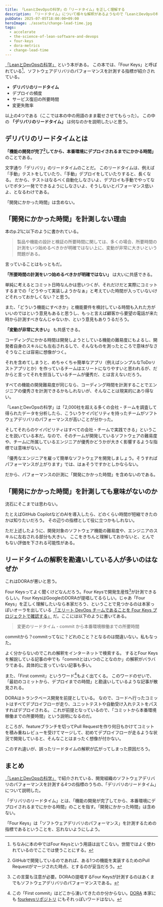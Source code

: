 ```yaml
---
title: 「LeanとDevOpsの科学」の「リードタイム」を正しく理解する
description: 「リードタイム」について様々な解釈があるようなので「LeanとDevOpsの科学」で説明されている「リードタイム」とは何なのかを正しく理解します。
pubDate: 2025-07-05T18:00:00+09:00
heroImage: ./assets/change-lead-time.jpg
tags:
  - accelerate
  - the-science-of-lean-software-and-devops
  - four-keys
  - dora-metrics
  - change-lead-time
---
```


[「LeanとDevOpsの科学」](https://book.impress.co.jp/books/1118101029) という本がある。
この本では、「Four Keys」と呼ばれている[^1]、ソフトウェアデリバリのパフォーマンスを計測する指標が紹介されている。

[^1]: ちなみに本の中ではFour Keysという用語は出てこない。世間ではよく使われているのでここでは使うことにする。

- **デリバリのリードタイム**
- デプロイの頻度
- サービス復旧の所要時間
- 変更失敗率

以上の4つである（ここでは本の中の用語のまま載せさせてもらった）。
この中の **「デリバリのリードタイム」** は何なのかを説明したいと思う。

## デリバリのリードタイムとは

**「機能の開発が完了[^2]してから、本番環境にデプロイされるまでにかかる時間」** のことである。

[^2]: GitHubで開発しているのであれば、ある1つの機能を実装するためのPull Requestがマージされた時点、とするのが妥当だろう。

文字通り「デリバリ」のリードタイムのことだ。
このリードタイムは、例えば「手動」テストをしていたり、「手動」デプロイをしていたりすると、長くなる。
だから、テストはなるべく自動化しなさいよ、デプロイも手動でやってないでボタン一発でできるようにしなさいよ、そうしないとパフォーマンス低いよ、となるわけである。

「開発にかかった時間」は含めない。

## 「開発にかかった時間」を計測しない理由

本のp.21に以下のように書かれている。

> 製品や機能の設計と検証の所要時間に関しては、多くの場合、所要時間の計測をいつ始めるべきかが明確ではない上に、変動が非常に大きいという問題がある。

言っていることはもっともだ。

**「所要時間の計測をいつ始めるべきかが明確ではない」** は大いに共感できる。

単純に考えるとコミット日時なんかは思いつくが、それだけだと実際にコミットするまでの「どうやって実装しようかなぁ」と考えていた時間が入っていないけどそれっておかしくない？と思う。

また、「どういう機能にすべきか」と機能要件を検討している時間も入れた方がいいのではという意見もあると思うし、もっと言えば顧客から要望の電話が来た時から計測すべきなんじゃないか、という意見もありうるだろう。

**「変動が非常に大きい」** も共感できる。

コーディングにかかる時間は開発しようとしている機能の難易度にもよるし、開発者自身のスキルにも左右されるしで、そんなものを測ったところで意味がなさそうなことは容易に想像がつく。

それを含めてしまうと、めちゃくちゃ簡単なアプリ（例えばシンプルなToDoリストアプリとか）を作っているチームはエリートになりやすいと思われるが、だからと言ってそれを担当しているチームが優秀だ、とは言えないだろう。

すべての機能の開発難易度が同じなら、コーディング時間を計測することでエンジニアの優秀さを計測できるかもしれないが、そんなことは現実的にあり得ない。

「LeanとDevOpsの科学」は「2,000社を超える多くの会社・チームを調査して得られたデータを分析したら、こういうケイパビリティを持ったチームがソフトウェアデリバリのパフォーマンスが高いことが分かった。

そしてそれらのケイパビリティはすべての会社・チームで実践できる」ということを説いている本だ。なので、そのチームが開発しているソフトウェアの難易度や、チームに所属しているエンジニアが優秀かどうかが大きく影響するような指標では意味がない。

「優秀なエンジニアを雇って簡単なソフトウェアを開発しましょう。そうすればパフォーマンスが上がります」では、はぁそうですかとしかならない。

だから、パフォーマンスの計測に「開発にかかった時間」を含めないのである。

## 「開発にかかった時間」を計測しても意味がないのか

流石にそこまでは思わない。

たとえばGitHub CopilotなどのAIを導入したら、どのくらい時間が短縮できたのかは知りたいだろう。
その辺りの指標として役に立つかもしれない。

ただ上述したように、開発対象のソフトウェア機能の難易度や、エンジニアのスキルに左右される部分も大きい。
ここをきちんと理解しておかないと、とんでもない評価を下される可能性がある。

## リードタイムの解釈を勘違いしている人が多いのはなぜか

これはDORAが悪いと思う。

Four Keysってよく聞くけどなんだろう。Four Keysで開発生産性[^3]が計測できるらしい。Four KeysはGoogleのDORAが提唱してるらしい。じゃあ「Four Keys」を正しく理解したいなら本家だろう、ということで見つかるのは本家っぽいオーラを出している [「エリート DevOps チームであることを Four Keys プロジェクトで確認する」](https://cloud.google.com/blog/ja/products/gcp/using-the-four-keys-to-measure-your-devops-performance?hl=ja) だ。ここには以下のように書いてある。

[^3]: この言葉も注意が必要。DORAの提唱するFour Keysが計測するのはあくまでもソフトウェアデリバリのパフォーマンスである。

> 変更のリードタイム - commit から本番環境稼働までの所要時間

commitから？commitってなに？どれのこと？となるのは間違いない。私もなった。

よく分からないのでこれの解釈をインターネットで検索する。
するとFour Keysを解説している記事の中でも「commitとはいつのことなのか」の解釈がバラバラである。具体的に言っていない記事も多い。

また、「First commit」というワード[^4]もよく出てくる。
このワードのせいで、「最初のコミットから、デプロイまでの時間」と勘違いしているような記事が散見される。

[^4]: この「First commit」はどこから湧いてきたのか分からない。[DORA](https://dora.dev/guides/dora-metrics-four-keys/) 本家にも [fourkeysリポジトリ](https://github.com/dora-team/fourkeys) にもそれっぽいワードはない。

DORAはトランクベース開発を前提としている。
なので、コードへ行ったコミットはすべてデプロイフローが走り、ユニットテストや自動受け入れテストをパスすればデプロイされる。
これが前提となっているので、「コミットから本番環境稼働までの所要時間」という説明になるのだ。

ところが、featureブランチを切ってPull Requestを作り何日もかけてコミットを積み重ねレビューを受けてマージして、初めてデプロイフローが走るような状況で開発していると、そんなことはまったく想像が付かない。

このすれ違いが、誤ったリードタイムの解釈が広がってしまった原因だろう。

## まとめ

[「LeanとDevOpsの科学」](https://book.impress.co.jp/books/1118101029) で紹介されている、開発組織のソフトウェアデリバリのパフォーマンスを計測する4つの指標のうちの、「デリバリのリードタイム」について説明した。

「デリバリのリードタイム」とは、「機能の開発が完了してから、本番環境にデプロイされるまでにかかる時間」のことを指す。「開発にかかった時間」は含めない。

「Four Keys」は「ソフトウェアデリバリのパフォーマンス」を計測するための指標であるということを、忘れないようにしよう。
